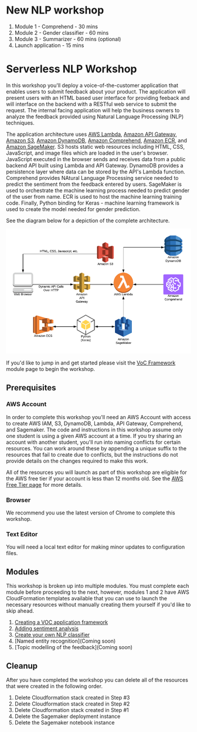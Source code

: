 # New NLP workshop

1. Module 1 - Comprehend - 30 mins
2. Module 2 - Gender classifier - 60 mins
3. Module 3 - Summarizer - 60 mins (optional)
4. Launch application - 15 mins


# Serverless NLP Workshop

In this workshop you'll deploy a voice-of-the-customer application that enables users to submit feedback about your product. The application will present users with an HTML based user interface for providing feeback and will interface on the backend with a RESTful web service to submit the request. The internal facing application will help the business owners to analyze the feedback provided using Natural Language Processing (NLP) techniques.

The application architecture uses [AWS Lambda](https://aws.amazon.com/lambda/), [Amazon API Gateway](https://aws.amazon.com/api-gateway/), [Amazon S3](https://aws.amazon.com/s3/), [Amazon DynamoDB](https://aws.amazon.com/dynamodb/), [Amazon Comprehend](https://aws.amazon.com/comprehend/), [Amazon ECR](https://aws.amazon.com/ecr/), and [Amazon SageMaker](https://aws.amazon.com/sagemaker/). S3 hosts static web resources including HTML, CSS, JavaScript, and image files which are loaded in the user's browser. JavaScript executed in the browser sends and receives data from a public backend API built using Lambda and API Gateway. DynamoDB provides a  persistence layer where data can be stored by the API's Lambda function. Comprehend provides NAtural Language Processing service needed to predict the sentiment from the feedback entered by users. SageMaker is used to orchestrate the machine learning process needed to predict gender of the user from name. ECR is used to host the machine learning training code. Finally, Python binding for Keras - machine learning framework is used to create the model needed for gender prediction.

See the diagram below for a depiction of the complete architecture.

![Unicorn ML Application Architecture](images/unicornml-complete-architecture.png)

If you'd like to jump in and get started please visit the [VoC Framework](1_VocFramework) module page to begin the workshop.

## Prerequisites

### AWS Account

In order to complete this workshop you'll need an AWS Account with access to create AWS IAM, S3, DynamoDB, Lambda, API Gateway, Comprehend, and Sagemaker. The code and instructions in this workshop assume only one student is using a given AWS account at a time. If you try sharing an account with another student, you'll run into naming conflicts for certain resources. You can work around these by appending a unique suffix to the resources that fail to create due to conflicts, but the instructions do not provide details on the changes required to make this work.

All of the resources you will launch as part of this workshop are eligible for the AWS free tier if your account is less than 12 months old. See the [AWS Free Tier page](https://aws.amazon.com/free/) for more details.

### Browser

We recommend you use the latest version of Chrome to complete this workshop.

### Text Editor

You will need a local text editor for making minor updates to configuration files.

## Modules

This workshop is broken up into multiple modules. You must complete each module before proceeding to the next, however, modules 1 and 2 have AWS CloudFormation templates available that you can use to launch the necessary resources without manually creating them yourself if you'd like to skip ahead.

1. [Creating a VOC application framework](1_VocFramework)
2. [Adding sentiment analysis](2_SentimentAnalysis)
3. [Create your own NLP classifier](3_NLPClassifier)
4. [Named entity recognition](Coming soon)
5. [Topic modelling of the feedback](Coming soon)


## Cleanup
After you have completed the workshop you can delete all of the resources that were created in the following order.
1. Delete Cloudformation stack created in Step #3
2. Delete Cloudformation stack created in Step #2
3. Delete Cloudformation stack created in Step #1
4. Delete the Sagemaker deployment instance
5. Delete the Sagemaker notebook instance
